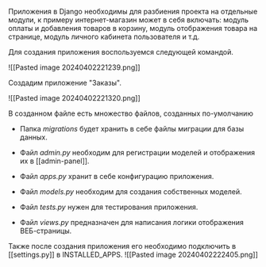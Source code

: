 Приложения в Django необходимы для разбиения проекта на отдельные модули, к примеру интернет-магазин может в себя включать: модуль оплаты и добавления товаров в корзину, модуль отображения товара на странице, модуль личного кабинета пользователя и т.д.

Для создания приложения воспользуемся следующей командой.

![[Pasted image 20240402221239.png]]

Создадим приложение "Заказы".

![[Pasted image 20240402221320.png]]

В созданном файле есть множество файлов, созданных по-умолчанию

- Папка *migrations* будет хранить в себе файлы миграции для базы данных.

- Файл *admin.py* необходим для регистрации моделей и отображения их в [[admin-panel]].

- Файл *apps.py* хранит в себе конфигурацию приложения.

- Файл *models.py* необходим для создания собственных моделей.

- Файл *tests.py* нужен для тестирования приложения.

- Файл *views.py* предназначен для написания логики отображения ВЕБ-страницы.

Также после создания приложения его необходимо подключить в [[settings.py]] в INSTALLED_APPS.
![[Pasted image 20240402222405.png]]